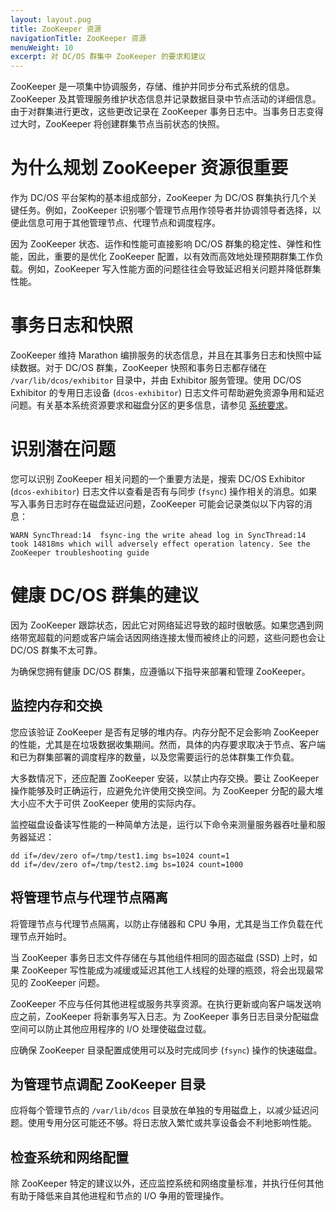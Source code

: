 ```yaml
---
layout: layout.pug
title: ZooKeeper 资源
navigationTitle: ZooKeeper 资源
menuWeight: 10
excerpt: 对 DC/OS 群集中 ZooKeeper 的要求和建议
---
```

ZooKeeper 是一项集中协调服务，存储、维护并同步分布式系统的信息。ZooKeeper 及其管理服务维护状态信息并记录数据目录中节点活动的详细信息。由于对群集进行更改，这些更改记录在 ZooKeeper 事务日志中。当事务日志变得过大时，ZooKeeper 将创建群集节点当前状态的快照。

# 为什么规划 ZooKeeper 资源很重要
作为 DC/OS 平台架构的基本组成部分，ZooKeeper 为 DC/OS 群集执行几个关键任务。例如，ZooKeeper 识别哪个管理节点用作领导者并协调领导者选择，以便此信息可用于其他管理节点、代理节点和调度程序。

因为 ZooKeeper 状态、运作和性能可直接影响 DC/OS 群集的稳定性、弹性和性能，因此，重要的是优化 ZooKeeper 配置，以有效而高效地处理预期群集工作负载。例如，ZooKeeper 写入性能方面的问题往往会导致延迟相关问题并降低群集性能。

# 事务日志和快照
ZooKeeper 维持 Marathon 编排服务的状态信息，并且在其事务日志和快照中延续数据。对于 DC/OS 群集，ZooKeeper 快照和事务日志都存储在 `/var/lib/dcos/exhibitor` 目录中，并由 Exhibitor 服务管理。使用 DC/OS Exhibitor 的专用日志设备 (`dcos-exhibitor`) 日志文件可帮助避免资源争用和延迟问题。有关基本系统资源要求和磁盘分区的更多信息，请参见 [系统要求](/mesosphere/dcos/2.0/installing/system-requirements)。

# 识别潜在问题
您可以识别 ZooKeeper 相关问题的一个重要方法是，搜索 DC/OS Exhibitor (`dcos-exhibitor`) 日志文件以查看是否有与同步 (`fsync`) 操作相关的消息。如果写入事务日志时存在磁盘延迟问题，ZooKeeper 可能会记录类似以下内容的消息：

`WARN SyncThread:14  fsync-ing the write ahead log in SyncThread:14 took 14818ms which will adversely effect operation latency. See the ZooKeeper troubleshooting guide`

# 健康 DC/OS 群集的建议
因为 ZooKeeper 跟踪状态，因此它对网络延迟导致的超时很敏感。如果您遇到网络带宽超载的问题或客户端会话因网络连接太慢而被终止的问题，这些问题也会让 DC/OS 群集不太可靠。

为确保您拥有健康 DC/OS 群集，应遵循以下指导来部署和管理 ZooKeeper。

## 监控内存和交换
您应该验证 ZooKeeper 是否有足够的堆内存。内存分配不足会影响 ZooKeeper 的性能，尤其是在垃圾数据收集期间。然而，具体的内存要求取决于节点、客户端和已为群集部署的调度程序的数量，以及您需要运行的总体群集工作负载。

大多数情况下，还应配置 ZooKeeper 安装，以禁止内存交换。要让 ZooKeeper 操作能够及时正确运行，应避免允许使用交换空间。为 ZooKeeper 分配的最大堆大小应不大于可供 ZooKeeper 使用的实际内存。

监控磁盘设备读写性能的一种简单方法是，运行以下命令来测量服务器吞吐量和服务器延迟：
<p>
<code>dd if=/dev/zero of=/tmp/test1.img bs=1024 count=1</code><br> 
<code>dd if=/dev/zero of=/tmp/test2.img bs=1024 count=1000</code>
</p>

## 将管理节点与代理节点隔离

将管理节点与代理节点隔离，以防止存储器和 CPU 争用，尤其是当工作负载在代理节点开始时。

当 ZooKeeper 事务日志文件存储在与其他组件相同的固态磁盘 (SSD) 上时，如果 ZooKeeper 写性能成为减缓或延迟其他工人线程的处理的瓶颈，将会出现最常见的 ZooKeeper 问题。
    
ZooKeeper 不应与任何其他进程或服务共享资源。在执行更新或向客户端发送响应之前，ZooKeeper 将新事务写入日志。为 ZooKeeper 事务日志目录分配磁盘空间可以防止其他应用程序的 I/O 处理使磁盘过载。
    
应确保 ZooKeeper 目录配置成使用可以及时完成同步 (`fsync`) 操作的快速磁盘。

## 为管理节点调配 ZooKeeper 目录
应将每个管理节点的 `/var/lib/dcos` 目录放在单独的专用磁盘上，以减少延迟问题。使用专用分区可能还不够。将日志放入繁忙或共享设备会不利地影响性能。
    
## 检查系统和网络配置
除 ZooKeeper 特定的建议以外，还应监控系统和网络度量标准，并执行任何其他有助于降低来自其他进程和节点的 I/O 争用的管理操作。
